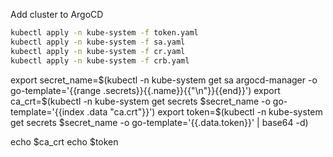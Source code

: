 Add cluster to ArgoCD

```bash
kubectl apply -n kube-system -f token.yaml 
kubectl apply -n kube-system -f sa.yaml
kubectl apply -n kube-system -f cr.yaml 
kubectl apply -n kube-system -f crb.yaml 
```

export secret_name=$(kubectl -n kube-system get sa argocd-manager -o go-template='{{range .secrets}}{{.name}}{{"\n"}}{{end}}')
export ca_crt=$(kubectl -n kube-system get secrets $secret_name -o go-template='{{index .data "ca.crt"}}')
export token=$(kubectl -n kube-system get secrets $secret_name -o go-template='{{.data.token}}' | base64 -d)

echo $ca_crt
echo $token